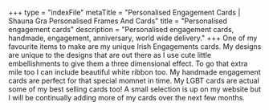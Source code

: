 +++
type = "indexFile"
metaTitle = "Personalised Engagement Cards | Shauna Gra Personalised Frames And Cards"
title = "Personalised engagement cards"
description = "Personalised engagement cards, handmade, engagement, anniversary, world wide delivery."
+++
One of my favourite items to make are my unique Irish Engagements cards.  My designs are unique to the designs that are out there as I use cute little embellishments to give them a three dimensional effect.  To go that extra mile too I can include beautiful white ribbon too.  My handmade engagement cards are perfect for that special momnet in time.  My LGBT cards are actual some of my best selling cards too!  A small selection is up on my website but I will be continually adding more of my cards over the next few months.
